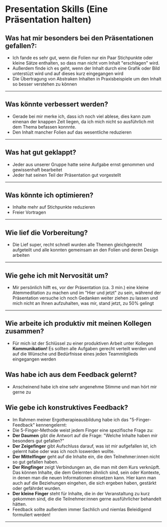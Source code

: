 # Presentation Skills (Eine Präsentation halten)
## Was hat mir besonders bei den Präsentationen gefallen?: 
- Ich fande es sehr gut, wenn die Folien nur ein Paar Stichpunkte oder kleine Sätze enthalten, so dass man nicht vom Inhalt "erschlagen" wird.
- Außerdem finde ich es geht, wenn der Inhalt durch eine Grafik oder Bild unterstüzt wird und auf dieses kurz eingegangen wird
- Die Übertragung von Abstraken Inhalten in Praxisbeispiele um den Inhalt so besser verstehen zu können
___
## Was könnte verbessert werden?
- Gerade bei mir merke ich, dass ich noch viel ablese, dies kann zum einenan der knappen Zeit liegen, da ich mich nicht so ausführlich mit dem Thema befassen konnnte. 
- Den Inhalt mancher Folien auf das wesentliche reduzieren
___
## Was hat gut geklappt?
- Jeder aus unserer Gruppe hatte seine Aufgabe ernst genommen und gewissenhaft bearbeitet
- Jeder hat seinen Teil der Präsentation gut vorgestellt
___
## Was könnte ich optimieren?
- Inhalte mehr auf Stichpunkte reduzieren
- Freier Vortragen
___
## Wie lief die Vorbereitung?
- Die Lief super, recht schnell wurden alle Themen gleichgerecht aufgeteilt und alle konnten gemeinsam an den Folien und deren Design arbeiten
___
## Wie gehe ich mit Nervosität um?
- Mir persönlich hilft es, vor der Präsentation (ca. 3 min.) eine kleine Atemmeditation zu machen und im "Hier und jetzt" zu sein, während der Präsentation versuche ich noch Gedanken weiter ziehen zu lassen und mich nicht an Ihnen aufzuhalten, was mir, stand jetzt, zu 50% gelingt
___
## Wie arbeite ich produktiv mit meinen Kollegen zusammen?
- Für mich ist der Schlüssel zu einer produktiven Arbeit unter Kollegen **Kommunikation!** Es sollten alle Aufgaben gerecht verteilt werden und auf die Wünsche und Bedürfnisse eines jeden Teammitglieds eingegangen werden
## Was habe ich aus dem Feedback gelernt?
- Anscheinend habe ich eine sehr angenehme Stimme und man hört mir gerne zu
## Wie gebe ich konstruktives Feedback?
- Im Rahmen meiner Ergotherapieausbildung habe ich das "5-Finger-Feedback" kennengelernt:
- Die 5-Finger-Methode weist jedem Finger eine spezifische Frage zu:
- **Der Daumen** gibt die Antwort auf die Frage: "Welche Inhalte haben mir besonders gut gefallen?"
- **Der Zeigefinger** gibt Aufschluss darauf, was ist mir aufgefallen ist, ich gelernt habe oder was ich noch loswerden wollte.
- **Der Mittelfinger** geht auf die Inhalte ein, die den Teilnehmer:innen nicht so gut gefallen haben.
- **Der Ringfinger** zeigt Verbindungen an, die man mit dem Kurs verknüpft. Das können Inhalte, die dem Gelernten ähnlich sind, sein oder Kontexte, in denen man die neuen Informationen einsetzen kann. Hier kann man auch auf die Beziehungen eingehen, die sich ergeben haben, gestärkt oder gefährdet wurden.
- **Der kleine Finger** steht für Inhalte, die in der Veranstaltung zu kurz gekommen sind, die die Teilnehmer:innen gerne ausführlicher behandelt hätten.
- Feedback sollte außerdem immer Sachlich und niemlas Beleidigend formuliert werden!
___